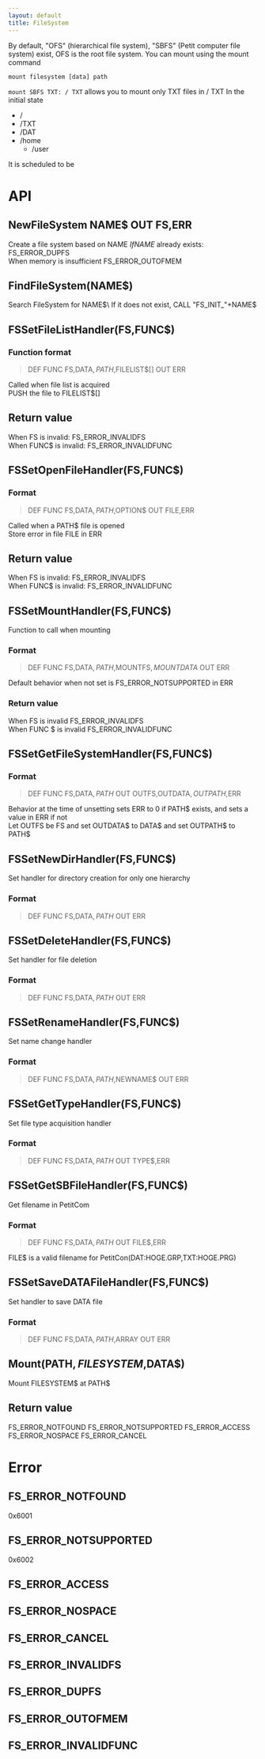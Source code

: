 ```yaml
---
layout: default
title: FileSystem
---
```


By default, "OFS" (hierarchical file system), "SBFS" (Petit computer file system) exist, OFS is the root file system.
You can mount using the mount command
```
mount filesystem [data] path
```
`mount SBFS TXT: / TXT` allows you to mount only TXT files in / TXT
In the initial state

* /
 * /TXT
 * /DAT
 * /home
   * /user

It is scheduled to be

# API

## NewFileSystem NAME$ OUT FS,ERR
Create a file system based on NAME$\
If NAME$ already exists: FS_ERROR_DUPFS\
When memory is insufficient FS_ERROR_OUTOFMEM

## FindFileSystem(NAME$)
Search FileSystem for NAME$\
If it does not exist, CALL "FS_INIT_"+NAME$

## FSSetFileListHandler(FS,FUNC$)

### Function format
>  DEF FUNC FS,DATA$,PATH$,FILELIST$[] OUT ERR

Called when file list is acquired\
PUSH the file to FILELIST$[]

## Return value
When FS is invalid: FS_ERROR_INVALIDFS\
When FUNC$ is invalid: FS_ERROR_INVALIDFUNC

## FSSetOpenFileHandler(FS,FUNC$)

### Format
> DEF FUNC FS,DATA$,PATH$,OPTION$ OUT FILE,ERR

Called when a PATH$ file is opened\
Store error in file FILE in ERR

## Return value
When FS is invalid: FS_ERROR_INVALIDFS\
When FUNC$ is invalid: FS_ERROR_INVALIDFUNC

## FSSetMountHandler(FS,FUNC$)
Function to call when mounting

### Format
> DEF FUNC FS,DATA$,PATH$,MOUNTFS$,MOUNTDATA$ OUT ERR

Default behavior when not set is FS_ERROR_NOTSUPPORTED in ERR

### Return value
When FS is invalid FS_ERROR_INVALIDFS\
When FUNC $ is invalid FS_ERROR_INVALIDFUNC

## FSSetGetFileSystemHandler(FS,FUNC$)

### Format
> DEF FUNC FS,DATA$,PATH$ OUT OUTFS,OUTDATA$,OUTPATH$,ERR

Behavior at the time of unsetting sets ERR to 0 if PATH$ exists, and sets a value in ERR if not\
Let OUTFS be FS and set OUTDATA$ to DATA$ and set OUTPATH$ to PATH$

## FSSetNewDirHandler(FS,FUNC$)
Set handler for directory creation for only one hierarchy

### Format
> DEF FUNC FS,DATA$,PATH$ OUT ERR

## FSSetDeleteHandler(FS,FUNC$)
Set handler for file deletion

### Format
> DEF FUNC FS,DATA$,PATH$ OUT ERR

## FSSetRenameHandler(FS,FUNC$)
Set name change handler

### Format
> DEF FUNC FS,DATA$,PATH$,NEWNAME$ OUT ERR

## FSSetGetTypeHandler(FS,FUNC$)
Set file type acquisition handler

### Format
> DEF FUNC FS,DATA$,PATH$ OUT TYPE$,ERR

## FSSetGetSBFileHandler(FS,FUNC$)
Get filename in PetitCom

### Format
> DEF FUNC FS,DATA$,PATH$ OUT FILE$,ERR

FILE$ is a valid filename for PetitCon(DAT:HOGE.GRP,TXT:HOGE.PRG)

## FSSetSaveDATAFileHandler(FS,FUNC$)
Set handler to save DATA file

### Format
> DEF FUNC FS,DATA$,PATH$,ARRAY OUT ERR

## Mount(PATH$,FILESYSTEM$,DATA$)
Mount FILESYSTEM$ at PATH$

## Return value
FS_ERROR_NOTFOUND FS_ERROR_NOTSUPPORTED FS_ERROR_ACCESS FS_ERROR_NOSPACE FS_ERROR_CANCEL

# Error

## FS_ERROR_NOTFOUND
0x6001

## FS_ERROR_NOTSUPPORTED
0x6002

## FS_ERROR_ACCESS

## FS_ERROR_NOSPACE

## FS_ERROR_CANCEL

## FS_ERROR_INVALIDFS

## FS_ERROR_DUPFS

## FS_ERROR_OUTOFMEM

## FS_ERROR_INVALIDFUNC

